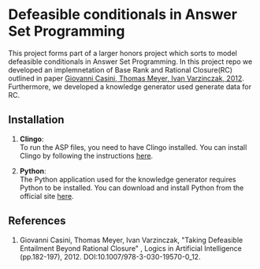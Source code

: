 # Defeasible conditionals in Answer Set Programming

This project forms part of a larger honors project which
sorts to model defeasible conditionals in Answer Set
Programming. In this project repo we developed an
implemnetation of Base Rank and Rational Closure(RC)
outlined in paper
[Giovanni Casini, Thomas Meyer, Ivan Varzinczak, 2012](#1).
Furthermore, we developed a knowledge generator used
generate data for RC.

## Installation

1. **Clingo**:  
   To run the ASP files, you need to have Clingo installed. You can install Clingo by following the instructions [here](https://potassco.org/clingo/).
   
2. **Python**:  
   The Python application used for the knowledge generator requires Python to be installed. You can download and install Python from the official site [here](https://www.python.org/downloads/).

## References

1. Giovanni Casini, Thomas Meyer, Ivan Varzinczak, "Taking
   Defeasible Entailment Beyond Rational Closure" , Logics
   in Artificial Intelligence (pp.182-197), 2012.
   DOI:10.1007/978-3-030-19570-0_12.

